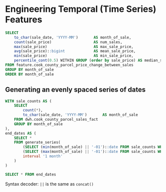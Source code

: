 # Engineering Temporal (Time Series) Features

```sql
SELECT
	to_char(sale_date, 'YYYY-MM')       AS month_of_sale,
	count(sale_price)                   AS num_sales,
	max(sale_price)                     AS max_sale_price,
	avg(sale_price)::bigint             AS mean_sale_price,
	min(sale_price)                     AS min_sale_price,
	percentile_cont(0.5) WITHIN GROUP (order by sale_price) AS median_sale_price	
FROM feature.cook_county_parcel_price_change_between_sales
GROUP BY month_of_sale
ORDER BY month_of_sale
```

## Generating an evenly spaced series of dates

```sql
WITH sale_counts AS (
	SELECT
		count(*),
		to_char(sale_date, 'YYYY-MM')       AS month_of_sale
	FROM dwh.cook_county_parcel_sales_fact
	GROUP BY month_of_sale
),
end_dates AS (
	SELECT *
	FROM generate_series(
		(SELECT (min(month_of_sale) || '-01')::date FROM sale_counts WHERE count >= 5),
		(SELECT (max(month_of_sale) || '-01')::date FROM sale_counts WHERE count >= 5),
		interval '1 month'
	)		
)

SELECT * FROM end_dates
```

Syntax decoder: `||` is the same as `concat()`